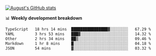 
[![August's GitHub stats](https://github-readme-stats.vercel.app/api?username=zou-weidong&show_icons=true&theme=radical)](https://github.com/zou-weidong)


📊 **Weekly development breakdown**
<!--START_SECTION:waka-->

```txt
TypeScript   18 hrs 14 mins  ████████████████▓░░░░░░░░   67.29 %
YAML         3 hrs 53 mins   ███▓░░░░░░░░░░░░░░░░░░░░░   14.32 %
Other        2 hrs 34 mins   ██▒░░░░░░░░░░░░░░░░░░░░░░   09.46 %
Markdown     1 hr 8 mins     █░░░░░░░░░░░░░░░░░░░░░░░░   04.18 %
JSON         54 mins         ▓░░░░░░░░░░░░░░░░░░░░░░░░   03.32 %
```

<!--END_SECTION:waka-->
